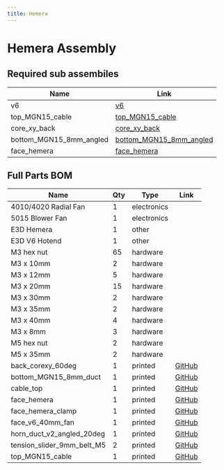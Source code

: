 ```yaml
---
title: Hemera
---
```


# Hemera Assembly

<div class="cloudimage-360" data-folder="../../assets/images/gifs/source/hemera/" data-filename="hemera_{index}.jpg" data-amount="24"></div>



## Required sub assembiles

| Name | Link |
| ---- | ---- |
| v6 | [v6](../../sub_assemblies/v6) |
| top_MGN15_cable | [top_MGN15_cable](../../sub_assemblies/top_MGN15_cable) |
| core_xy_back | [core_xy_back](../../sub_assemblies/core_xy_back) |
| bottom_MGN15_8mm_angled | [bottom_MGN15_8mm_angled](../../sub_assemblies/bottom_MGN15_8mm_angled) |
| face_hemera | [face_hemera](../../sub_assemblies/face_hemera) |


## Full Parts BOM

| Name | Qty | Type | Link |
| ---- | --- | ---- | ---- |
| 4010/4020 Radial Fan | 1 | electronics |  |
| 5015 Blower Fan | 1 | electronics |  |
| E3D Hemera | 1 | other |  |
| E3D V6 Hotend | 1 | other |  |
| M3 hex nut | 65 | hardware |  |
| M3 x 10mm | 2 | hardware |  |
| M3 x 12mm | 5 | hardware |  |
| M3 x 20mm | 15 | hardware |  |
| M3 x 30mm | 2 | hardware |  |
| M3 x 35mm | 2 | hardware |  |
| M3 x 40mm | 4 | hardware |  |
| M3 x 8mm | 3 | hardware |  |
| M5 hex nut | 2 | hardware |  |
| M5 x 35mm | 2 | hardware |  |
| back_corexy_60deg | 1 | printed | [GitHub](https://github.com/pkucmus/EVA/tree/master/stl/Backs/back_corexy_60deg.stl) |
| bottom_MGN15_8mm_duct | 1 | printed | [GitHub](https://github.com/pkucmus/EVA/tree/master/stl/Bottoms/bottom_MGN15_8mm_duct.stl) |
| cable_top | 1 | printed | [GitHub](https://github.com/pkucmus/EVA/tree/master/stl/Cable%20Mounts/cable_top.stl) |
| face_hemera | 1 | printed | [GitHub](https://github.com/pkucmus/EVA/tree/master/stl/Faces/face_hemera.stl) |
| face_hemera_clamp | 1 | printed | [GitHub](https://github.com/pkucmus/EVA/tree/master/stl/Faces/face_hemera_clamp.stl) |
| face_v6_40mm_fan | 1 | printed | [GitHub](https://github.com/pkucmus/EVA/tree/master/stl/Faces/face_v6_40mm_fan.stl) |
| horn_duct_v2_angled_20deg | 1 | printed | [GitHub](https://github.com/pkucmus/EVA/tree/master/stl/horn_duct_v2_angled_20deg.stl) |
| tension_slider_9mm_belt_M5 | 2 | printed | [GitHub](https://github.com/pkucmus/EVA/tree/master/stl/Backs/tension_slider_9mm_belt_M5.stl) |
| top_MGN15_cable | 1 | printed | [GitHub](https://github.com/pkucmus/EVA/tree/master/stl/Tops/top_MGN15_cable.stl) |
